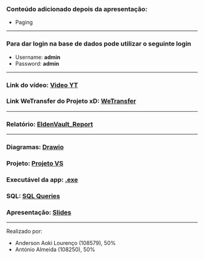 ### Conteúdo adicionado depois da apresentação:
- Paging

---

### Para dar login na base de dados pode utilizar o seguinte login
- Username: **admin**
- Password: **admin**

---

### Link do vídeo: [Video YT](https://youtu.be/tlUpXGmFLq0)
### Link WeTransfer do Projeto xD: [WeTransfer](https://we.tl/t-9uzymuOFCO)

---

### Relatório: [EldenVault_Report](EldenVault_Report.pdf)

---

### Diagramas: [Drawio](Drawio)
### Projeto: [Projeto VS](Project_BD)
### Executável da app: [.exe](Project_BD/Project_BD/bin/Debug/net8.0-windows/Project_BD.exe)
### SQL: [SQL Queries](SQL)
### Apresentação: [Slides](BD_Apresentacao.pdf)

---

Realizado por:
- Anderson Aoki Lourenço (108579), 50%
- António Almeida (108250), 50%
